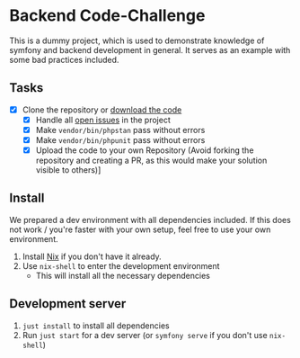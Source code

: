 # Backend Code-Challenge

This is a dummy project, which is used to demonstrate knowledge of symfony and backend development in general.
It serves as an example with some bad practices included.

## Tasks

- [x] Clone the repository or [download the code](https://github.com/cutlery42/backend-code-review/archive/refs/heads/main.zip)
  - [x] Handle all [open issues](https://github.com/cutlery42/backend-code-review/issues) in the project
  - [x] Make `vendor/bin/phpstan` pass without errors
  - [x] Make `vendor/bin/phpunit` pass without errors
  - [x] Upload the code to your own Repository (Avoid forking the repository and creating a PR, as this would make your solution visible to others)]

## Install

We prepared a dev environment with all dependencies included.
If this does not work / you're faster with your own setup, feel free to use your own environment.

1. Install [Nix](https://nixos.org/download) if you don't have it already.
2. Use `nix-shell` to enter the development environment
    - This will install all the necessary dependencies


## Development server

1. `just install` to install all dependencies
2. Run `just start` for a dev server (or `symfony serve` if you don't use `nix-shell`)

